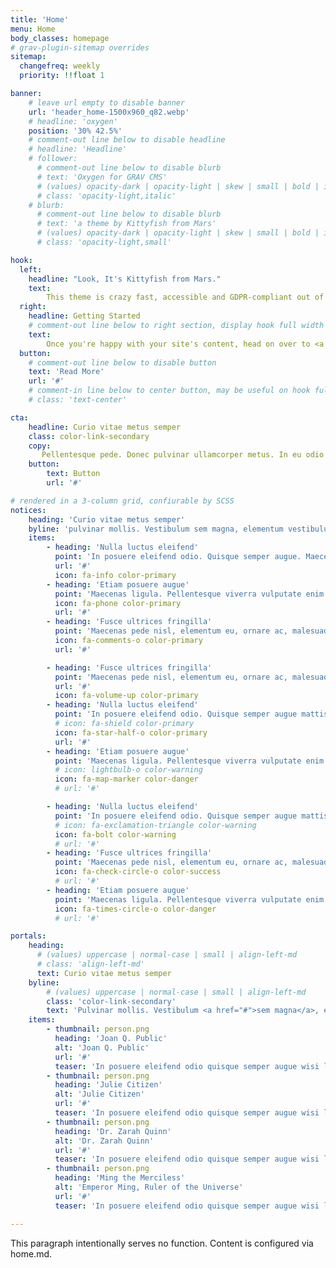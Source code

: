 ```yaml
---
title: 'Home'
menu: Home
body_classes: homepage
# grav-plugin-sitemap overrides
sitemap:
  changefreq: weekly
  priority: !!float 1

banner:
    # leave url empty to disable banner
    url: 'header_home-1500x960_q82.webp'
    # headline: 'oxygen'
    position: '30% 42.5%'
    # comment-out line below to disable headline
    # headline: 'Headline'
    # follower:
      # comment-out line below to disable blurb
      # text: 'Oxygen for GRAV CMS'
      # (values) opacity-dark | opacity-light | skew | small | bold | italic | uppercase | normal-case
      # class: 'opacity-light,italic'
    # blurb:
      # comment-out line below to disable blurb
      # text: 'a theme by Kittyfish from Mars'
      # (values) opacity-dark | opacity-light | skew | small | bold | italic | uppercase | normal-case
      # class: 'opacity-light,small'

hook:
  left:
    headline: "Look, It's Kittyfish from Mars."
    text:
        This theme is crazy fast, accessible and GDPR-compliant out of the box. Source code and build tools are available at <a href="https://github.com/kittyfishfrommars" target="_blank">github.com/kittyfishfrommars</a>. Provided as-is and free for personal and commercial use. No strings attached. Have fun!
  right:
    headline: Getting Started
    # comment-out line below to right section, display hook full width
    text:
        Once you're happy with your site's content, head on over to <a href="https://github.com/kittyfishfrommars/grav-theme-oxygen/blob/main/README.md#theme-options">Theme Options</a> and enable indexing for your favorite search engine.
  button:
    # comment-out line below to disable button
    text: 'Read More'
    url: '#'
    # comment-in line below to center button, may be useful on hook full width
    # class: 'text-center'

cta:
    headline: Curio vitae metus semper
    class: color-link-secondary
    copy:
       Pellentesque pede. Donec pulvinar ullamcorper metus. In eu odio at lectus pulvinar mollis.  Vestibulum sem magna, elementum vestibulum arcu.
    button:
        text: Button
        url: '#'

# rendered in a 3-column grid, confiurable by SCSS
notices:
    heading: 'Curio vitae metus semper'
    byline: 'pulvinar mollis. Vestibulum sem magna, elementum vestibulum arcu.'
    items:
        - heading: 'Nulla luctus eleifend'
          point: 'In posuere eleifend odio. Quisque semper augue. Maecenas ligula... <a href="#">read more</a>'
          url: '#'
          icon: fa-info color-primary
        - heading: 'Etiam posuere augue'
          point: 'Maecenas ligula. Pellentesque viverra vulputate enim. Aliquam erat volutpat... <a href="#">read more</a>'
          icon: fa-phone color-primary
          url: '#'
        - heading: 'Fusce ultrices fringilla'
          point: 'Maecenas pede nisl, elementum eu, ornare ac, malesuada at, erat. Proin orci... <a href="#">read more</a>'
          icon: fa-comments-o color-primary
          url: '#'

        - heading: 'Fusce ultrices fringilla'
          point: 'Maecenas pede nisl, elementum eu, ornare ac, malesuada at, erat. Gravida orci.'
          url: '#'
          icon: fa-volume-up color-primary
        - heading: 'Nulla luctus eleifend'
          point: 'In posuere eleifend odio. Quisque semper augue mattis wisi. Maecenas ligula pellentesque.'
          # icon: fa-shield color-primary
          icon: fa-star-half-o color-primary
          url: '#'
        - heading: 'Etiam posuere augue'
          point: 'Maecenas ligula. Pellentesque viverra vulputate enim. Aliquam erat volutpat liguala.'
          # icon: lightbulb-o color-warning
          icon: fa-map-marker color-danger        
          # url: '#'

        - heading: 'Nulla luctus eleifend'
          point: 'In posuere eleifend odio. Quisque semper augue mattis wisi. Maecenas ligula pellentesque.'
          # icon: fa-exclamation-triangle color-warning
          icon: fa-bolt color-warning
          # url: '#'
        - heading: 'Fusce ultrices fringilla'
          point: 'Maecenas pede nisl, elementum eu, ornare ac, malesuada at, erat. Proin gravida orci porttitor.'
          icon: fa-check-circle-o color-success
          # url: '#'
        - heading: 'Etiam posuere augue'
          point: 'Maecenas ligula. Pellentesque viverra vulputate enim. Aliquam erat volutpat liguala.'
          icon: fa-times-circle-o color-danger
          # url: '#'

portals:
    heading:
      # (values) uppercase | normal-case | small | align-left-md
      # class: 'align-left-md'
      text: Curio vitae metus semper
    byline:
        # (values) uppercase | normal-case | small | align-left-md
        class: 'color-link-secondary'
        text: 'Pulvinar mollis. Vestibulum <a href="#">sem magna</a>, elementum vestibulum arcus.'
    items:
        - thumbnail: person.png
          heading: 'Joan Q. Public'
          alt: 'Joan Q. Public'
          url: '#'
          teaser: 'In posuere eleifend odio quisque semper augue wisi ligula.'
        - thumbnail: person.png
          heading: 'Julie Citizen'
          alt: 'Julie Citizen'
          url: '#'
          teaser: 'In posuere eleifend odio quisque semper augue wisi ligula.'
        - thumbnail: person.png
          heading: 'Dr. Zarah Quinn'
          alt: 'Dr. Zarah Quinn'
          url: '#'
          teaser: 'In posuere eleifend odio quisque semper augue wisi ligula.'
        - thumbnail: person.png
          heading: 'Ming the Merciless'
          alt: 'Emperor Ming, Ruler of the Universe'
          url: '#'
          teaser: 'In posuere eleifend odio quisque semper augue wisi ligula.'

---
```


This paragraph intentionally serves no function. Content is configured via home.md.
